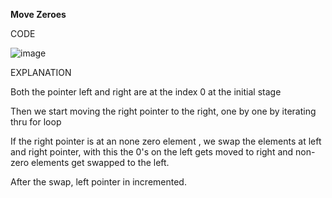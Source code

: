 **Move Zeroes**

CODE

![image](https://github.com/user-attachments/assets/ee9db041-f5b4-439b-84fc-181d18cdc350)


EXPLANATION 

Both the pointer left and right are at the index 0 at the initial stage

Then we start moving the right pointer to the right, one by one by iterating thru for loop

If the right pointer is at an none zero element , we swap the elements at left and right pointer, with this the 0's on the left gets moved to right and non-zero elements get swapped to the left.

After the swap, left pointer in incremented.
